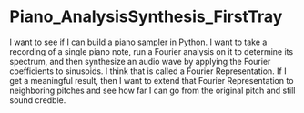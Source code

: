 # Piano_AnalysisSynthesis_FirstTray

I want to see if I can build a piano sampler in Python. I want to take a recording of a single piano note, run a Fourier analysis on it to determine its spectrum, and then synthesize an audio wave by applying the Fourier coefficients to sinusoids. I think that is called a Fourier Representation. If I get a meaningful result, then I want to extend that Fourier Representation to neighboring pitches and see how far I can go from the original pitch and still sound credble.
